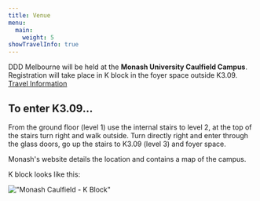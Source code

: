 ```yaml
---
title: Venue
menu:
  main:
    weight: 5
showTravelInfo: true
---
```


DDD Melbourne will be held at the <strong>Monash University Caulfield Campus</strong>.  
Registration will take place in K block in the foyer space outside K3.09.  
[<i class="fa fa-angle-right" aria-hidden="true"></i> Travel Information][travel-info]

## To enter K3.09...
From the ground floor (level 1) use the internal stairs to level 2, at the top of the stairs turn right and walk outside.
Turn directly right and enter through the glass doors, go up the stairs to K3.09 (level 3) and foyer space.

Monash's website details the location and contains a map of the campus.

K block looks like this:

!["Monash Caulfield - K Block"](/images/monash_k_block.jpg)

[travel-info]: #travelinfo
